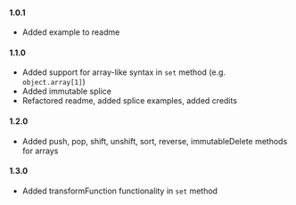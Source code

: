 #### 1.0.1
- Added example to readme

#### 1.1.0
- Added support for array-like syntax in `set` method (e.g. `object.array[1]`)
- Added immutable splice
- Refactored readme, added splice examples, added credits

#### 1.2.0
- Added push, pop, shift, unshift, sort, reverse, immutableDelete methods for arrays

#### 1.3.0
- Added transformFunction functionality in `set` method